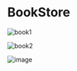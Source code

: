 # BookStore

![book1](https://github.com/RajshreeRajoliya/BookStore/assets/113670900/8152bc40-843a-46a7-a5cf-c3914f09e910)

![book2](https://github.com/RajshreeRajoliya/BookStore/assets/113670900/259df949-fef6-4e71-a5fb-c14861b0ba72)

![image](https://github.com/RajshreeRajoliya/BookStore/assets/113670900/81e36e4c-7ab4-4314-a515-73597c1977a8)

